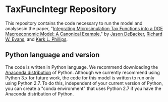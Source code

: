# TaxFuncIntegr Repository
This repository contains the code necessary to run the model and analysesin the paper, "[Integrating Microsimulation Tax Functions into a DGE Macroeconomic Model: A Canonical Example](https://sites.google.com/site/rickecon/DEP_10pct.pdf)," by [Jason DeBacker](http://jasondebacker.com/), [Richard W. Evans](https://sites.google.com/site/rickecon/), and [Kerk L. Phillips](https://economics.byu.edu/Pages/Faculty%20Pages/Kerk-L.-Phillips.aspx).

## Python language and version
The code is written in Python language. We recommend downloading the [Anaconda distribution](https://www.continuum.io/downloads) of Python. Although we currently recommend using Python 3.x for future work, the code for this model is written to run only using Python 2.7. To do this, independent of your current version of Python, you can create a "conda environment" that uses Python 2.7 if you have the Anaconda distribution of Python.
